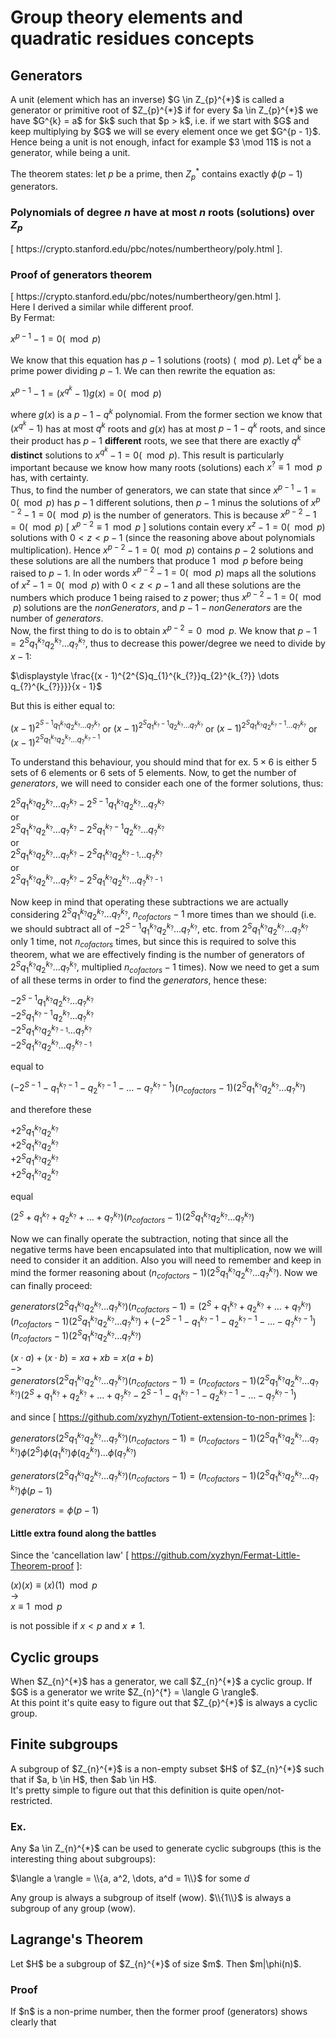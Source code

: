 # Group theory elements and quadratic residues concepts

## Generators

<p>
  A unit (element which has an inverse) $G \in Z_{p}^{*}$ is called a generator or primitive root of $Z_{p}^{*}$ if for every $a \in Z_{p}^{*}$ we have $G^{k} = a$ for $k$ such that $p > k$, i.e. if we start with $G$ and keep multiplying by $G$ we will se every element once we get $G^{p - 1}$. Hence being a unit is not enough, infact for example $3 \mod 11$ is not a generator, while being a unit.<br>

  The theorem states: let $p$ be a prime, then $Z_{p}^{\ast}$ contains exactly $\phi(p - 1)$ generators.
</p>

### Polynomials of degree $n$ have at most $n$ roots (solutions) over $Z_{p}$

<p>
  [ https://crypto.stanford.edu/pbc/notes/numbertheory/poly.html ].
</p>

### Proof of generators theorem

<p>
[ https://crypto.stanford.edu/pbc/notes/numbertheory/gen.html ].<br>
Here I derived a similar while different proof.<br>
By Fermat:
  
$x^{p - 1} - 1 = 0 (\mod p)$

We know that this equation has $p - 1$ solutions (roots) $(\mod p)$. Let $q^{k}$ be a prime power dividing $p - 1$. We can then rewrite the equation as:

$x^{p - 1} - 1 = (x^{q^{k}} - 1)g(x) = 0 (\mod p)$

where $g(x)$ is a $p - 1 - q^{k}$ polynomial. From the former section we know that $(x^{q^{k}} - 1)$ has at most $q^{k}$ roots and $g(x)$ has at most $p - 1 - q^{k}$ roots, and since their product has $p - 1$ **different** roots, we see that there are exactly $q^{k}$ **distinct** solutions to $x^{q^{k}} - 1 = 0 (\mod p)$. This result is particularly important because we know how many roots (solutions) each $x^{?} \equiv 1 \mod p$ has, with certainty.<br>
Thus, to find the number of generators, we can state that since $x^{p - 1} - 1 = 0 (\mod p)$ has $p - 1$ different solutions, then $p - 1$ minus the solutions of $x^{p - 2} - 1 = 0 (\mod p)$ is the number of generators. This is because $x^{p - 2} - 1 = 0 (\mod p)$ [ $x^{p - 2} \equiv 1 \mod p$ ] solutions contain every $x^{z} - 1 = 0 (\mod p)$ solutions with $0 < z < p - 1$ (since the reasoning above about polynomials multiplication). Hence $x^{p - 2} - 1 = 0 (\mod p)$ contains $p - 2$ solutions and these solutions are all the numbers that produce $1 \mod p$ before being raised to $p - 1$. In oder words $x^{p - 2} - 1 = 0 (\mod p)$ maps all the solutions of $x^{z} - 1 = 0 (\mod p)$ with $0 < z < p - 1$ and all these solutions are the numbers which produce $1$ being raised to $z$ power; thus $x^{p - 2} - 1 = 0 (\mod p)$ solutions are the $nonGenerators$, and $p - 1 - nonGenerators$ are the number of $generators$.<br>
Now, the first thing to do is to obtain $x^{p - 2} = 0 \mod p$. We know that $p - 1 = 2^{S}q_{1}^{k_{?}}q_{2}^{k_{?}} \dots q_{?}^{k_{?}}$, thus to decrease this power/degree we need to divide by $x - 1$:

$\displaystyle \frac{(x - 1)^{2^{S}q_{1}^{k_{?}}q_{2}^{k_{?}} \dots q_{?}^{k_{?}}}}{x - 1}$

But this is either equal to:

$(x - 1)^{2^{S - 1}q_{1}^{k_{?}}q_{2}^{k_{?}} \dots q_{?}^{k_{?}}}$ or $(x - 1)^{2^{S}q_{1}^{k_{?} - 1}q_{2}^{k_{?}} \dots q_{?}^{k_{?}}}$ or $(x - 1)^{2^{S}q_{1}^{k_{?}}q_{2}^{k_{?} - 1} \dots q_{?}^{k_{?}}}$ or $(x - 1)^{2^{S}q_{1}^{k_{?}}q_{2}^{k_{?}} \dots q_{?}^{k_{?} - 1}}$

To understand this behaviour, you should mind that for ex. $5 \times 6$ is either $5$ sets of $6$ elements or $6$ sets of $5$ elements. Now, to get the number of $generators$, we will need to consider each one of the former solutions, thus:

$2^{S}q_{1}^{k_{?}}q_{2}^{k_{?}} \dots q_{?}^{k_{?}} - 2^{S - 1}q_{1}^{k_{?}}q_{2}^{k_{?}} \dots q_{?}^{k_{?}}$<br>
or<br>
$2^{S}q_{1}^{k_{?}}q_{2}^{k_{?}} \dots q_{?}^{k_{?}} - 2^{S}q_{1}^{k_{?} - 1}q_{2}^{k_{?}} \dots q_{?}^{k_{?}}$<br>
or<br>
$2^{S}q_{1}^{k_{?}}q_{2}^{k_{?}} \dots q_{?}^{k_{?}} - 2^{S}q_{1}^{k_{?}}q_{2}^{k_{? - 1}} \dots q_{?}^{k_{?}}$<br>
or<br>
$2^{S}q_{1}^{k_{?}}q_{2}^{k_{?}} \dots q_{?}^{k_{?}} - 2^{S}q_{1}^{k_{?}}q_{2}^{k_{?}} \dots q_{?}^{k_{? - 1}}$<br>

Now keep in mind that operating these subtractions we are actually considering $2^{S}q_{1}^{k_{?}}q_{2}^{k_{?}} \dots q_{?}^{k_{?}}$, $n_{cofactors} - 1$ more times than we should (i.e. we should subtract all of $- 2^{S - 1}q_{1}^{k_{?}}q_{2}^{k_{?}} \dots q_{?}^{k_{?}}$, etc. from $2^{S}q_{1}^{k_{?}}q_{2}^{k_{?}} \dots q_{?}^{k_{?}}$ only $1$ time, not $n_{cofactors}$ times, but since this is required to solve this theorem, what we are effectively finding is the number of generators of $2^{S}q_{1}^{k_{?}}q_{2}^{k_{?}} \dots q_{?}^{k_{?}}$, multiplied $n_{cofactors} - 1$ times). Now we need to get a sum of all these terms in order to find the $generators$, hence these: 

$- 2^{S - 1}q_{1}^{k_{?}}q_{2}^{k_{?}} \dots q_{?}^{k_{?}}$<br>
$- 2^{S}q_{1}^{k_{?} - 1}q_{2}^{k_{?}} \dots q_{?}^{k_{?}}$<br>
$- 2^{S}q_{1}^{k_{?}}q_{2}^{k_{? - 1}} \dots q_{?}^{k_{?}}$<br>
$- 2^{S}q_{1}^{k_{?}}q_{2}^{k_{?}} \dots q_{?}^{k_{? - 1}}$<br>

equal to

$(- 2^{S - 1} - q_{1}^{k_{?} - 1} - q_{2}^{k_{?} - 1} - \dots - q_{?}^{k_{?} - 1})(n_{cofactors} - 1)(2^{S}q_{1}^{k_{?}}q_{2}^{k_{?}} \dots q_{?}^{k_{?}})$

and therefore these

$+ 2^{S}q_{1}^{k_{?}}q_{2}^{k_{?}}$<br>
$+ 2^{S}q_{1}^{k_{?}}q_{2}^{k_{?}}$<br>
$+ 2^{S}q_{1}^{k_{?}}q_{2}^{k_{?}}$<br>
$+ 2^{S}q_{1}^{k_{?}}q_{2}^{k_{?}}$<br>

equal

$(2^{S} + q_{1}^{k_{?}} + q_{2}^{k_{?}} + \dots + q_{?}^{k_{?}})(n_{cofactors} - 1)(2^{S}q_{1}^{k_{?}}q_{2}^{k_{?}} \dots q_{?}^{k_{?}})$

Now we can finally operate the subtraction, noting that since all the negative terms have been encapsulated into that multiplication, now we will need to consider it an addition. Also you will need to remember and keep in mind the former reasoning about $(n_{cofactors} - 1)(2^{S}q_{1}^{k_{?}}q_{2}^{k_{?}} \dots q_{?}^{k_{?}})$. Now we can finally proceed:

$generators(2^{S}q_{1}^{k_{?}}q_{2}^{k_{?}} \dots q_{?}^{k_{?}})(n_{cofactors} - 1)  = (2^{S} + q_{1}^{k_{?}} + q_{2}^{k_{?}} + \dots + q_{?}^{k_{?}})(n_{cofactors} - 1)(2^{S}q_{1}^{k_{?}}q_{2}^{k_{?}} \dots q_{?}^{k_{?}}) + (- 2^{S - 1} - q_{1}^{k_{?} - 1} - q_{2}^{k_{?} - 1} - \dots - q_{?}^{k_{?} - 1})(n_{cofactors} - 1)(2^{S}q_{1}^{k_{?}}q_{2}^{k_{?}} \dots q_{?}^{k_{?}})$

$(x \cdot a) + (x \cdot b) = xa + xb = x(a + b)$<br>
$->$<br>
$generators(2^{S}q_{1}^{k_{?}}q_{2}^{k_{?}} \dots q_{?}^{k_{?}})(n_{cofactors} - 1) = (n_{cofactors} - 1)(2^{S}q_{1}^{k_{?}}q_{2}^{k_{?}} \dots q_{?}^{k_{?}})(2^{S} + q_{1}^{k_{?}} + q_{2}^{k_{?}} + \dots + q_{?}^{k_{?}} - 2^{S - 1} - q_{1}^{k_{?} - 1} - q_{2}^{k_{?} - 1} - \dots - q_{?}^{k_{?} - 1})$

and since [ https://github.com/xyzhyn/Totient-extension-to-non-primes ]:

$generators(2^{S}q_{1}^{k_{?}}q_{2}^{k_{?}} \dots q_{?}^{k_{?}})(n_{cofactors} - 1) = (n_{cofactors} - 1)(2^{S}q_{1}^{k_{?}}q_{2}^{k_{?}} \dots q_{?}^{k_{?}})\phi(2^{S})\phi(q_{1}^{k_{?}})\phi(q_{2}^{k_{?}}) \dots \phi(q_{?}^{k_{?}})$

$generators(2^{S}q_{1}^{k_{?}}q_{2}^{k_{?}} \dots q_{?}^{k_{?}})(n_{cofactors} - 1) = (n_{cofactors} - 1)(2^{S}q_{1}^{k_{?}}q_{2}^{k_{?}} \dots q_{?}^{k_{?}})\phi(p - 1)$

$generators = \phi(p - 1)$
</p>

#### Little extra found along the battles

Since the 'cancellation law' [ https://github.com/xyzhyn/Fermat-Little-Theorem-proof ]:

$(x)(x) \equiv (x)(1) \mod p$<br>
-><br>
$x \equiv 1 \mod p$

is not possible if $x < p$ and $x \neq 1$.
</p>

## Cyclic groups
<p>
  When $Z_{n}^{*}$ has a generator, we call $Z_{n}^{*}$ a cyclic group. If $G$ is a generator we write $Z_{n}^{*} = \langle G \rangle$.<br> At this point it's quite easy to figure out that $Z_{p}^{*}$ is always a cyclic group.<br>
</p>

## Finite subgroups
<p>
  A subgroup of $Z_{n}^{*}$ is a non-empty subset $H$ of $Z_{n}^{*}$ such that if $a, b \in H$, then $ab \in H$.<br> It's pretty simple to figure out that this definition is quite open/not-restricted. 
</p>

### Ex.
<p>
  Any $a \in Z_{n}^{*}$ can be used to generate cyclic subgroups (this is the interesting thing about subgroups):

  $\langle a \rangle = \\{a, a^2, \dots, a^d = 1\\}$ for some $d$

  Any group is always a subgroup of itself (wow). $\\{1\\}$ is always a subgroup of any group (wow). 
</p>

## Lagrange's Theorem
<p>
  Let $H$ be a subgroup of $Z_{n}^{*}$ of size $m$. Then $m|\phi(n)$.
</p>

### Proof
<p>
  If $n$ is a non-prime number, then the former proof (generators) shows clearly that   
</p>
